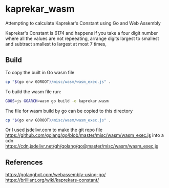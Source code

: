 # kaprekar_wasm
Attempting to calculate Kaprekar's Constant using Go and Web Assembly

Kaprekar's Constant is 6174 and happens if you take a four digit number where all the values are not repeeating, arrange digits largest to smallest and subtract smallest to largest at most 7 times,

## Build

To copy the built in Go wasm file
```bash
cp "$(go env GOROOT)/misc/wasm/wasm_exec.js" .
```

To build the wasm file run:

```bash
GOOS=js GOARCH=wasm go build -o kaprekar.wasm
```

The file for wasm build by go can be copied to this directory
```bash
cp "$(go env GOROOT)/misc/wasm/wasm_exec.js" .
```
Or I used jsdelivr.com to make the git repo file https://github.com/golang/go/blob/master/misc/wasm/wasm_exec.js into a cdn
https://cdn.jsdelivr.net/gh/golang/go@master/misc/wasm/wasm_exec.js


## References
https://golangbot.com/webassembly-using-go/
https://brilliant.org/wiki/kaprekars-constant/